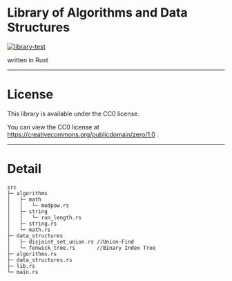 # Library of Algorithms and Data Structures
[![library-test](https://github.com/Nanashima21/library-rs/actions/workflows/rust.yml/badge.svg)](https://github.com/Nanashima21/library-rs/actions/workflows/rust.yml)

written in Rust

---

# License

This library is available under the CC0 license.

You can view the CC0 license at https://creativecommons.org/publicdomain/zero/1.0 .

---

# Detail

```
src
├─ algorithms
│   ├─ math
│   │   └─ modpow.rs
│   ├─ string
│   │   └─ run_length.rs
│   ├─ string.rs
│   └─ math.rs
├─ data_structures
│   ├─ disjoint_set_union.rs //Union-Find
│   └─ fenwick_tree.rs       //Binary Index Tree
├─ algorithms.rs
├─ data_structures.rs
├─ lib.rs
└─ main.rs
```
